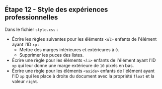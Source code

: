 ## Étape 12 - Style des expériences professionnelles

Dans le fichier `style.css` :

- Écrire les règles suivantes pour les éléments `<ul>` enfants de l'élément ayant l'ID `xp` :
  - Mettre des marges intérieures et extérieures à `0`.
  - Supprimer les puces des listes.
- Écrire une règle pour les éléments `<li>` enfants de l'élément ayant l'ID `xp` qui leur donne une marge extérieure de `10` pixels en bas.
- Écrire une règle pour les éléments `<aside>` enfants de l'élément ayant l'ID `xp` qui les place à droite du document avec la propriété `float` et la valeur `right`.